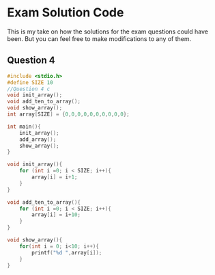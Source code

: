 # Exam Solution Code
This is my take on how the solutions for the exam questions could have been. But you can feel free to make modifications to any of them. 

## Question 4

```c
#include <stdio.h>
#define SIZE 10
//Question 4 c
void init_array();
void add_ten_to_array();
void show_array();
int array[SIZE] = {0,0,0,0,0,0,0,0,0,0};

int main(){
    init_array();
    add_array();
    show_array();
}

void init_array(){
    for (int i =0; i < SIZE; i++){
        array[i] = i+1;
    }
}

void add_ten_to_array(){
    for (int i =0; i < SIZE; i++){
        array[i] = i+10;
    }
}

void show_array(){
    for(int i = 0; i<10; i++){
        printf("%d ",array[i]);
    }
}
```